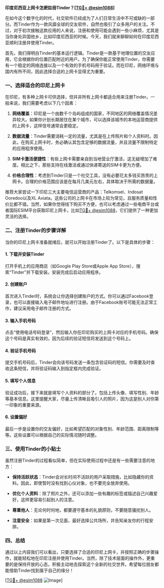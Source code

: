 **印度尼西亚上网卡怎麽註冊Tinder？[[TG💪+ @esim1088](https://t.me/s/esim1088)]**

在如今这个数字化的时代，社交软件已经成为了人们日常生活中不可或缺的一部分。而Tinder作为一款风靡全球的交友软件，自然也吸引了众多用户的关注。不过，对于初次接触这款应用的人来说，注册和使用可能会遇到一些小麻烦，尤其是当你身处异国他乡，比如印度尼西亚的时候。今天，我们就来聊聊如何在印度尼西亚顺利注册并使用Tinder。

首先，我们得明白Tinder的基本运行逻辑。Tinder是一款基于地理位置的交友应用，它会根据你的位置匹配附近的用户。为了确保你能正常使用Tinder，你需要有一个稳定的网络连接以及一个有效的手机号码用于验证。而在印尼，网络环境与国内有所不同，因此选择合适的上网卡显得尤为重要。

### **一、选择适合的印尼上网卡**

在印尼，有多种上网卡可供选择，但并非所有上网卡都适合用来注册Tinder。一般来说，我们需要考虑以下几个因素：

1. **网络覆盖**：印尼是一个由数千个岛屿组成的国家，不同地区的网络覆盖情况差异较大。如果你计划长期居住在某个城市，可以选择该城市的本地运营商提供的上网卡，这样信号通常会更稳定。
   
2. **数据流量**：Tinder需要消耗一定的流量，尤其是在上传照片和个人资料时。因此，在购买上网卡时，务必确认其包含足够的数据流量，并且流量不限制特定的应用程序使用。

3. **SIM卡激活便捷性**：有些上网卡需要亲自到当地营业厅激活，这无疑增加了难度。相比之下，那些支持在线激活或通过快递寄送的SIM卡更为方便。

4. **价格合理性**：考虑到Tinder只是一个社交工具，没有必要花太多钱买昂贵的上网卡。合理的价格范围应该是在每月几美元左右，具体取决于所需的数据量。

推荐大家尝试一下印尼三大主要电信运营商的产品：Telkomsel、Indosat Ooredoo以及XL Axiata。这些公司的上网卡在市场上较为常见，且服务质量和性价比都不错。当然，如果你觉得线下购买不方便，也可以考虑通过一些电商平台或者国际ESIM平台获取印尼上网卡，比如[TG💪+ @esim1088](https://t.me/s/esim1088)，它们提供了一种更加灵活的选择。

### **二、注册Tinder的步骤详解**

当你的印尼上网卡准备就绪后，就可以开始注册Tinder了。以下是具体的步骤：

#### **1. 下载并安装Tinder**
打开手机上的应用商店（如Google Play Store或Apple App Store），搜索“Tinder”并下载安装。安装完成后启动应用程序。

#### **2. 创建账户**
首次进入Tinder时，系统会让你选择创建账户的方式。你可以通过Facebook登录，也可以直接输入电子邮件地址进行注册。由于Facebook账号可能无法正常工作，建议采用电子邮件注册的方式。

#### **3. 输入手机号码**
点击“使用电话号码登录”，然后输入你在印尼购买的上网卡对应的手机号码。确保这个号码是真实有效的，因为后续的验证短信将发送到这个号码上。

#### **4. 验证手机号码**
提交手机号码后，Tinder会向该号码发送一条包含验证码的短信。你需要及时查收这条短信，并将验证码输入到指定框内完成验证。

#### **5. 填写个人信息**
验证成功后，接下来就是填写个人资料的部分了。包括上传头像、填写性别、年龄等基本信息。这里提醒大家，尽量上传清晰且吸引人的照片，因为这是别人对你第一印象的重要来源。

#### **6. 设置偏好**
最后一步是设置你的交友偏好，比如希望匹配的对象性别、年龄范围、距离限制等等。这些设置可以根据自己的实际情况随时调整。

### **三、使用Tinder的小贴士**

虽然注册Tinder的过程看似简单，但在实际使用过程中还是有一些需要注意的地方：

- **保持活跃状态**：Tinder会对长时间不活跃的用户采取措施，比如隐藏你的资料。因此，即使暂时没有找到心仪对象，也不要完全放弃使用。
  
- **优化个人资料**：除了照片之外，还可以添加一些有趣的标签或描述自己兴趣爱好，这样更容易引起别人的注意。

- **尊重他人**：无论何时何地，都要遵守基本的礼貌原则，不要随意骚扰别人。

- **注意安全**：如果是第一次见面，最好选择公共场所，并告知亲友你的行程安排。

### **四、总结**

通过以上内容我们可以看出，只要选择了合适的印尼上网卡，并按照正确的步骤操作，就能轻松地在印尼注册并使用Tinder。当然，除了技术层面的操作外，更重要的是保持开放的心态，积极主动地去探索这个全新的社交世界。希望每位朋友都能借助Tinder找到属于自己的缘分！

[[TG💪+ @esim1088](https://t.me/s/esim1088) ![Image](https://i.postimg.cc/4NQfJmqS/Snipaste-2025-05-13-00-14-12.png)]